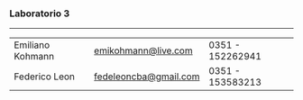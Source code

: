 ### Laboratorio 3

---

<table>
  <tr>
    <td>Emiliano Kohmann</td>
    <td><a href="emikohmann@live.com">emikohmann@live.com</a></td>
    <td>0351 - 152262941</td>
  </tr>
  <tr>
    <td>Federico Leon</td>
    <td><a href="fedeleoncba@gmail.com">fedeleoncba@gmail.com</a></td>
    <td>0351 - 153583213</td>
  </tr>
</table>